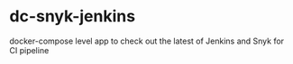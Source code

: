# dc-snyk-jenkins
docker-compose level app to check out the latest of Jenkins and Snyk for CI pipeline

